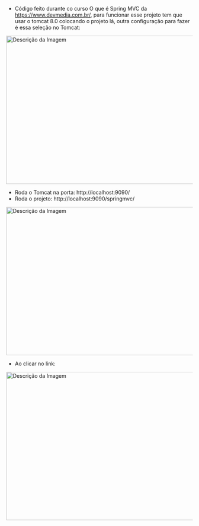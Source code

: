 - Código feito durante co curso O que é Spring MVC da https://www.devmedia.com.br/, para funcionar esse projeto tem que usar o tomcat 8.0 colocando o projeto lá, outra configuração para fazer é essa seleção no Tomcat:
<img src="https://github.com/walyson-scarazzati/OqueSpringMVCDevmedia/assets/53382989/4c4a08db-8ddc-4cce-a7f0-c09670235fb9" alt="Descrição da Imagem" width="600" height="400" />

- Roda o Tomcat na porta: http://localhost:9090/
- Roda o projeto: http://localhost:9090/springmvc/
<img src="https://github.com/walyson-scarazzati/OqueSpringMVCDevmedia/assets/53382989/573d9080-ba1e-412c-b428-45eedad70e03" alt="Descrição da Imagem" width="600" height="400" />

- Ao clicar no link:
<img src="https://github.com/walyson-scarazzati/OqueSpringMVCDevmedia/assets/53382989/841bcc96-79bb-4f73-89c1-855eaeff7858" alt="Descrição da Imagem" width="600" height="400" />

